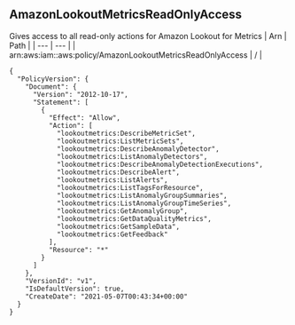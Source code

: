 
## AmazonLookoutMetricsReadOnlyAccess
Gives access to all read-only actions for Amazon Lookout for Metrics
| Arn | Path |
| --- | --- |
| arn:aws:iam::aws:policy/AmazonLookoutMetricsReadOnlyAccess | / |
```
{
  "PolicyVersion": {
    "Document": {
      "Version": "2012-10-17",
      "Statement": [
        {
          "Effect": "Allow",
          "Action": [
            "lookoutmetrics:DescribeMetricSet",
            "lookoutmetrics:ListMetricSets",
            "lookoutmetrics:DescribeAnomalyDetector",
            "lookoutmetrics:ListAnomalyDetectors",
            "lookoutmetrics:DescribeAnomalyDetectionExecutions",
            "lookoutmetrics:DescribeAlert",
            "lookoutmetrics:ListAlerts",
            "lookoutmetrics:ListTagsForResource",
            "lookoutmetrics:ListAnomalyGroupSummaries",
            "lookoutmetrics:ListAnomalyGroupTimeSeries",
            "lookoutmetrics:GetAnomalyGroup",
            "lookoutmetrics:GetDataQualityMetrics",
            "lookoutmetrics:GetSampleData",
            "lookoutmetrics:GetFeedback"
          ],
          "Resource": "*"
        }
      ]
    },
    "VersionId": "v1",
    "IsDefaultVersion": true,
    "CreateDate": "2021-05-07T00:43:34+00:00"
  }
}
```
